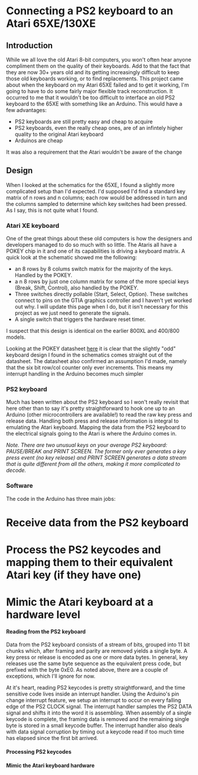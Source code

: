 # Connecting a PS2 keyboard to an Atari 65XE/130XE

## Introduction
While we all love the old Atari 8-bit computers, you won't often hear anyone compliment them on the quality of their keyboards. Add to that the fact that they are now 30+ years old and its getting increasingly difficult to keep those old keyboards working, or to find replacements. This project came about when the keyboard on my Atari 65XE failed and to get it working, I'm going to have to do some fairly major flexible track reconstruction. It occurred to me that it wouldn't be too difficult to interface an old PS2 keyboard to the 65XE with something like an Arduino. This would have a few advantages:

 - PS2 keyboards are still pretty easy and cheap to acquire
 - PS2 keyboards, even the really cheap ones, are of an infintely higher quality to the original Atari keyboard
 - Arduinos are cheap

It was also a requirement that the Atari wouldn't be aware of the change

## Design
When I looked at the schematics for the 65XE, I found a slightly more complicated setup than I'd expected. I'd supposed I'd find a standard key matrix of n rows and n columns; each row would be addressed in turn and the columns sampled to determine which key switches had been pressed. As I say, this is not quite what I found.

### Atari XE keyboard
One of the great things about these old computers is how the designers and developers managed to do so much with so little. The Ataris all have a POKEY chip in it and one of its capabilities is driving a keyboard matrix. A quick look at the schematic showed me the following:

 - an 8 rows by 8 colums switch matrix for the majority of the keys. Handled by the POKEY.
 - a n 8 rows by just one column matrix for some of the more special keys (Break, Shift, Control), also handled by the POKEY.
 - Three switches directly pollable (Start, Select, Option). These switches connect to pins on the GTIA graphics controller and I haven't yet worked out why. I will update this page when I do, but it isn't necessary for this project as we just need to generate the signals.
 - A single switch that triggers the hardware reset timer.
 
I suspect that this design is identical on the earlier 800XL and 400/800 models.

Looking at the POKEY datasheet [here](http://krap.pl/mirrorz/atari/homepage.ntlworld.com/kryten_droid/Atari/800XL/atari_hw/pokey.htm) it is clear that the slightly "odd" keyboard design I found in the schematics comes straight out of the datasheet. The datasheet also confirmed an assumption I'd made, namely that the six bit row/col counter only ever increments. This means my interrupt handling in the Arduino becomes much simpler

### PS2 keyboard
Much has been written about the PS2 keyboard so I won't really revisit that here other than to say it's pretty straightforward to hook one up to an Arduino (other microcontrollers are available!) to read the raw key press and release data. Handling both press and release information is integral to emulating the Atari keyboard. Mapping the data from the PS2 keyboard to the electrical signals going to the Atari is where the Arduino comes in.

_Note. There are two unusual keys on your average PS2 keyboard: PAUSE/BREAK and PRINT SCREEN. The former only ever generates a key press event (no key release) and PRINT SCREEN generates a data stream that is quite different from all the others, making it more complicated to decode._

### Software
The code in the Arduino has three main jobs:

 # Receive data from the PS2 keyboard
 # Process the PS2 keycodes and mapping them to their equivalent Atari key (if they have one)
 # Mimic the Atari keyboard at a hardware level

#### Reading from the PS2 keyboard
Data from the PS2 keyboard consists of a stream of bits, grouped into 11 bit chunks which,
after framing and parity are removed yields a single byte. A key press or release is encoded
as one or more data bytes. In general, key releases use the same byte sequence as the
equivalent press code, but prefixed with the byte 0xE0. As noted above,
there are a couple of exceptions, which I'll ignore for now.

At it's heart, reading PS2 keycodes is pretty straightforward, and the time sensitive code lives inside an interrupt handler. Using the Arduino's pin change interrupt feature, we setup an interrupt to occur on every falling edge of the PS2 CLOCK signal. The interrupt handler samples the PS2 DATA signal and shifts it into the word it is assembling. When assembly of a single keycode is complete, the framing data is removed and the remaining single byte is stored in a small keycode buffer. The interrupt handler also deals with data signal corruption by timing out a keycode read if too much time has elapsed since the first bit arrived.

#### Processing PS2 keycodes

#### Mimic the Atari keyboard hardware
